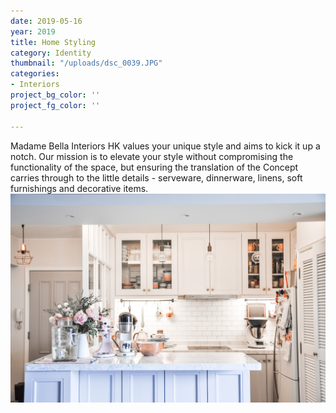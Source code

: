 ```yaml
---
date: 2019-05-16
year: 2019
title: Home Styling
category: Identity
thumbnail: "/uploads/dsc_0039.JPG"
categories:
- Interiors
project_bg_color: ''
project_fg_color: ''

---
```

Madame Bella Interiors HK values your unique style and aims to kick it up a notch. Our mission is to elevate your style without compromising the functionality of the space, but ensuring the translation of the Concept carries through to the little details - serveware, dinnerware, linens, soft furnishings and decorative items.  
![](/uploads/dsc_0039.JPG)